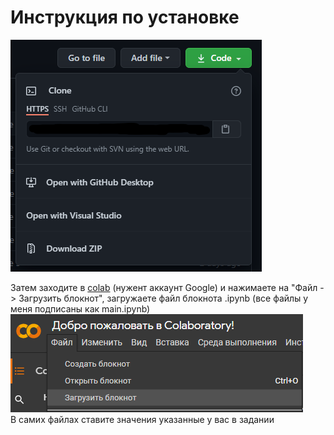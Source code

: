 
# Инструкция по установке

![download](info/download.png "загрузка")

Затем заходите в [colab](https://colab.research.google.com/) (нужент аккаунт Google) и нажимаете на "Файл -> Загрузить блокнот", загружаете файл блокнота .ipynb (все файлы у меня подписаны как main.ipynb)  
![colab](info/colab.png "Colab")  
В самих файлах ставите значения указанные у вас в задании
